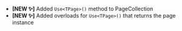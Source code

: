 * **[NEW ✨]** Added `Use<TPage>()` method to PageCollection
* **[NEW ✨]** Added overloads for `Use<TPage>()` that returns the page instance